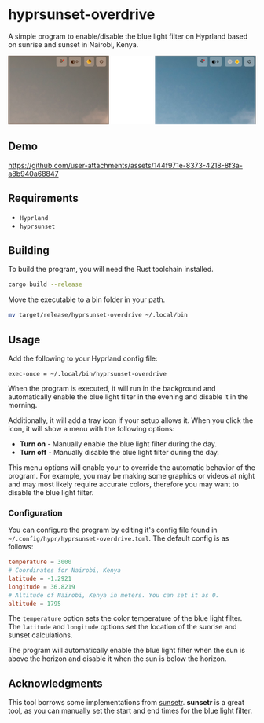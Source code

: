 # hyprsunset-overdrive

A simple program to enable/disable the blue light filter on Hyprland based on sunrise and sunset in Nairobi, Kenya.

![Screenshots](./assets/screenshots.png)

## Demo

https://github.com/user-attachments/assets/144f971e-8373-4218-8f3a-a8b940a68847

## Requirements

- `Hyprland`
- `hyprsunset`

## Building

To build the program, you will need the Rust toolchain installed.

```bash
cargo build --release
```

Move the executable to a bin folder in your path.

```bash
mv target/release/hyprsunset-overdrive ~/.local/bin
```

## Usage

Add the following to your Hyprland config file:

```
exec-once = ~/.local/bin/hyprsunset-overdrive
```

When the program is executed, it will run in the background and automatically enable the blue light filter in the evening and disable it in the morning.

Additionally, it will add a tray icon if your setup allows it. When you click the icon, it will show a menu with the following options:

- **Turn on** - Manually enable the blue light filter during the day.
- **Turn off** - Manually disable the blue light filter during the day.

This menu options will enable your to override the automatic behavior of the program. For example, you may be making some graphics or videos at night and may most likely require accurate colors, therefore you may want to disable the blue light filter.

### Configuration

You can configure the program by editing it's config file found in `~/.config/hypr/hyprsunset-overdrive.toml`. The default config is as follows:

```toml
temperature = 3000
# Coordinates for Nairobi, Kenya
latitude = -1.2921
longitude = 36.8219
# Altitude of Nairobi, Kenya in meters. You can set it as 0.
altitude = 1795
```

The `temperature` option sets the color temperature of the blue light filter. The `latitude` and `longitude` options set the location of the sunrise and sunset calculations.

The program will automatically enable the blue light filter when the sun is above the horizon and disable it when the sun is below the horizon.

## Acknowledgments

This tool borrows some implementations from [sunsetr](https://github.com/psi4j/sunsetr). **sunsetr** is a great tool, as you can manually set the start and end times for the blue light filter.

